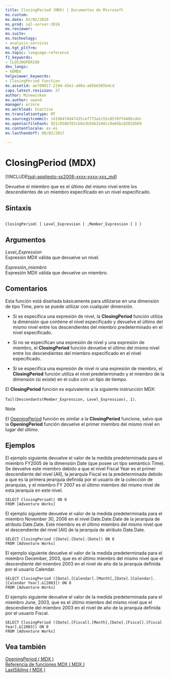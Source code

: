 ```yaml
---
title: ClosingPeriod (MDX) | Documentos de Microsoft
ms.custom: 
ms.date: 03/02/2016
ms.prod: sql-server-2016
ms.reviewer: 
ms.suite: 
ms.technology:
- analysis-services
ms.tgt_pltfrm: 
ms.topic: language-reference
f1_keywords:
- CLOSINGPERIOD
dev_langs:
- kbMDX
helpviewer_keywords:
- ClosingPeriod function
ms.assetid: ae709017-219d-43e1-a98a-a85bd365b4cd
caps.latest.revision: 37
author: Minewiskan
ms.author: owend
manager: erikre
ms.workload: Inactive
ms.translationtype: MT
ms.sourcegitcommit: 1419847dd47435cef775a2c55c0578ff4406cddc
ms.openlocfilehash: 921c058bf83cb8e3b54b310dcc9e65bc8202d569
ms.contentlocale: es-es
ms.lasthandoff: 08/02/2017

---
```

# <a name="closingperiod-mdx"></a>ClosingPeriod (MDX)
[!INCLUDE[tsql-appliesto-ss2008-xxxx-xxxx-xxx_md](../includes/tsql-appliesto-ss2008-xxxx-xxxx-xxx-md.md)]

  Devuelve el miembro que es el último del mismo nivel entre los descendientes de un miembro especificado en un nivel especificado.  
  
## <a name="syntax"></a>Sintaxis  
  
```  
  
ClosingPeriod( [ Level_Expression [ ,Member_Expression ] ] )  
```  
  
## <a name="arguments"></a>Argumentos  
 *Level_Expression*  
 Expresión MDX válida que devuelve un nivel.  
  
 *Expresión_miembro*  
 Expresión MDX válida que devuelve un miembro.  
  
## <a name="remarks"></a>Comentarios  
 Esta función está diseñada básicamente para utilizarse en una dimensión de tipo Time, pero se puede utilizar con cualquier dimensión.  
  
-   Si se especifica una expresión de nivel, la **ClosingPeriod** función utiliza la dimensión que contiene el nivel especificado y devuelve el último del mismo nivel entre los descendientes del miembro predeterminado en el nivel especificado.  
  
-   Si no se especifican una expresión de nivel y una expresión de miembro, el **ClosingPeriod** función devuelve el último del mismo nivel entre los descendientes del miembro especificado en el nivel especificado.  
  
-   Si se especifica una expresión de nivel ni una expresión de miembro, el **ClosingPeriod** función utiliza el nivel predeterminado y el miembro de la dimensión (si existe) en el cubo con un tipo de tiempo.  
  
 El **ClosingPeriod** función es equivalente a la siguiente instrucción MDX:  
  
 `Tail(Descendants(Member_Expression, Level_Expression), 1)`.  
  
> [!NOTE]  
>  El [OpeningPeriod](../mdx/openingperiod-mdx.md) función es similar a la **ClosingPeriod** funcione, salvo que la **OpeningPeriod** función devuelve el primer miembro del mismo nivel en lugar del último.  
  
## <a name="examples"></a>Ejemplos  
 El ejemplo siguiente devuelve el valor de la medida predeterminada para el miembro FY2005 de la dimensión Date (que posee un tipo semántico Time). Se devuelve este miembro debido a que el nivel Fiscal Year es el primer descendiente del nivel [All], la jerarquía Fiscal es la predeterminada debido a que es la primera jerarquía definida por el usuario de la colección de jerarquías, y el miembro FY 2007 es el último miembro del mismo nivel de esta jerarquía en este nivel.  
  
```  
SELECT ClosingPeriod() ON 0  
FROM [Adventure Works]  
```  
  
 El ejemplo siguiente devuelve el valor de la medida predeterminada para el miembro November 30, 2006 en el nivel Date.Date.Date de la jerarquía de atributo Date.Date. Este miembro es el último miembro del mismo nivel que el descendiente del nivel [All] de la jerarquía de atributo Date.Date.  
  
```  
SELECT ClosingPeriod ([Date].[Date].[Date]) ON 0  
FROM [Adventure Works]  
```  
  
 El ejemplo siguiente devuelve el valor de la medida predeterminada para el miembro December, 2003, que es el último miembro del mismo nivel que el descendiente del miembro 2003 en el nivel de año de la jerarquía definida por el usuario Calendar.  
  
```  
SELECT ClosingPeriod ([Date].[Calendar].[Month],[Date].[Calendar].[Calendar Year].&[2003]) ON 0  
FROM [Adventure Works]  
```  
  
 El ejemplo siguiente devuelve el valor de la medida predeterminada para el miembro June, 2003, que es el último miembro del mismo nivel que el descendiente del miembro 2003 en el nivel de año de la jerarquía definida por el usuario Fiscal.  
  
```  
SELECT ClosingPeriod ([Date].[Fiscal].[Month],[Date].[Fiscal].[Fiscal Year].&[2003]) ON 0  
FROM [Adventure Works]  
```  
  
## <a name="see-also"></a>Vea también  
 [OpeningPeriod &#40; MDX &#41;](../mdx/openingperiod-mdx.md)   
 [Referencia de funciones MDX &#40; MDX &#41;](../mdx/mdx-function-reference-mdx.md)   
 [LastSibling &#40; MDX &#41;](../mdx/lastsibling-mdx.md)  
  
  

